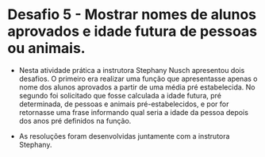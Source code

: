 # Desafio 5 - Mostrar nomes de alunos aprovados e idade futura de pessoas ou animais.

- Nesta atividade prática a instrutora Stephany Nusch apresentou dois desafios. O primeiro era realizar uma função que apresentasse apenas o nome dos alunos aprovados a partir de uma média pré estabelecida. No segundo foi solicitado que fosse calculada a idade futura, pré determinada, de pessoas e animais pré-estabelecidos, e por for retornasse uma frase informando qual seria a idade da pessoa depois dos anos pré definidos na função.

- As resoluções foram desenvolvidas juntamente com a instrutora Stephany.